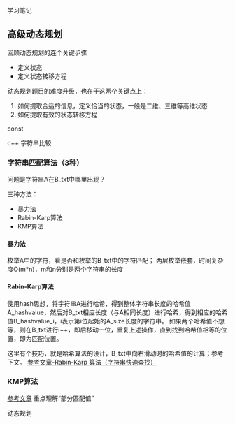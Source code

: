 学习笔记

## 高级动态规划
回顾动态规划的连个关键步骤
* 定义状态
* 定义状态转移方程

动态规划题目的难度升级，也在于这两个关键点上：
1. 如何提取合适的信息，定义恰当的状态，一般是二维、三维等高维状态
2. 如何提取有效的状态转移方程
   
const 

c++ 字符串比较

### 字符串匹配算法（3种）
问题是字符串A在B_txt中哪里出现？

三种方法：
* 暴力法
* Rabin-Karp算法
* KMP算法

#### 暴力法
枚举A中的字符，看是否和枚举的B_txt中的字符匹配；
两层枚举嵌套，时间复杂度O(m*n)，m和n分别是两个字符串的长度

#### Rabin-Karp算法

使用hash思想，将字符串A进行哈希，得到整体字符串长度的哈希值A_hashvalue，然后对B_txt相应长度（与A相同长度）进行哈希，得到相应的哈希值B_hashvalue_i，i表示第i位起始的A_size长度的字符串。
如果两个哈希值不想等，则在B_txt进行i++，即后移动一位，重复上述操作，直到找到哈希值相等的位置，即为匹配位置。

这里有个技巧，就是哈希算法的设计，B_txt中向右滑动时的哈希值的计算；参考下文。
[参考文章-Rabin-Karp 算法（字符串快速查找）](https://www.cnblogs.com/golove/p/3234673.html)


### KMP算法

[参考文章](http://www.ruanyifeng.com/blog/2013/05/Knuth–Morris–Pratt_algorithm.html)
重点理解“部分匹配值”


动态规划